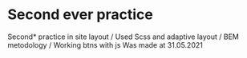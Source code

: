 # Second ever practice
Second* practice in site layout / 
Used Scss and adaptive layout / 
BEM metodology / 
Working btns with js
Was made at 31.05.2021
